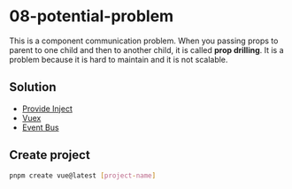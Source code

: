 # 08-potential-problem

This is a component communication problem. When you passing props to parent to one child and then to another child, it is called **prop drilling**. It is a problem because it is hard to maintain and it is not scalable.

## Solution

-  [Provide Inject](https://vuejs.org/v2/api/#provide-inject)
-  [Vuex](https://vuex.vuejs.org/)
-  [Event Bus](https://alligator.io/vuejs/global-event-bus/)

## Create project

```bash
pnpm create vue@latest [project-name]
```
